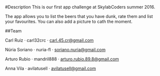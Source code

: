 #Description
This is our first app challenge at SkylabCoders summer 2016. 

The app allows you to list the beers that you have dunk, rate them and list your favourites. You can also add a picture to cath the moment. 

##Team

Carl Ruiz · carl32crc · carl.45.cr@gmail.com

Núria Soriano · nuria-fl · soriano.nuria@gmail.com

Arturo Rubio · mandril888 · arturo.rubio.89.8@gmail.com

Anna Vila · avilatusell · avilatusell@gmail.com